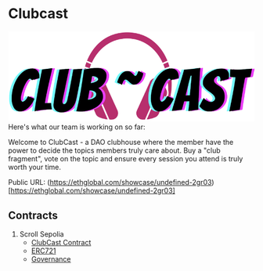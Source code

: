 # Clubcast

![clubcast](./clubcast.png)
Here's what our team is working on so far:

Welcome to ClubCast - a DAO clubhouse where the member have the power to decide the topics members truly care about. Buy a "club fragment", vote on the topic and ensure every session you attend is truly worth your time.

Public URL: (https://ethglobal.com/showcase/undefined-2gr03)[https://ethglobal.com/showcase/undefined-2gr03]

## Contracts

1. Scroll Sepolia
   - [ClubCast Contract](https://sepolia-blockscout.scroll.io/address/0x98390C103aA34c2A7438D2ef80AAf53b5270f531#code)
   - [ERC721](https://sepolia-blockscout.scroll.io/address/0xA6c5bD390E92616CA1efE23ABA568e69C4B44FEB#code)
   - [Governance](https://sepolia-blockscout.scroll.io/address/0xb93C0282aA1c42cD4b567d1c0bC4Ee398845993a#code)
